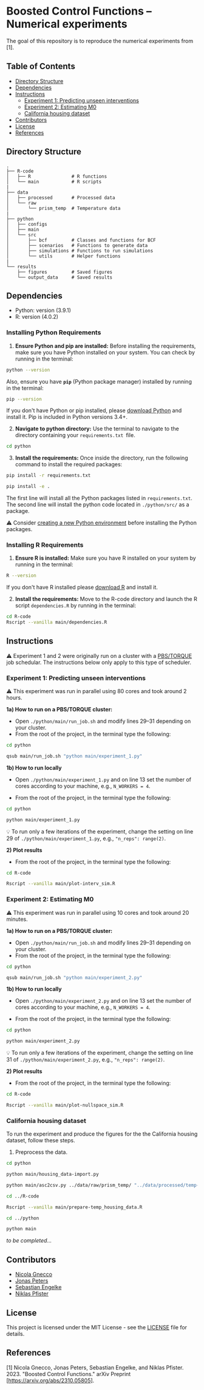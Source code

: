 # Boosted Control Functions – Numerical experiments

The goal of this repository is to reproduce the numerical experiments from [1].

## Table of Contents
- [Directory Structure](#directory-structure)
- [Dependencies](#dependencies)
- [Instructions](#instructions)
    - [Experiment 1: Predicting unseen interventions](#experiment-1-predicting-unseen-interventions)
    - [Experiment 2: Estimating M0](#experiment-2-estimating-m0)
    - [California housing dataset](#cal-housing)
- [Contributors](#contributors)
- [License](#license)
- [References](#references)

## Directory Structure
```
.
├── R-code     
│   ├── R               # R functions
│   └── main            # R scripts
|
├── data
│   ├── processed       # Processed data
│   └── raw             
│       └── prism_temp  # Temperature data 
|
├── python
│   ├── configs
│   ├── main
│   └── src             
│       ├── bcf         # Classes and functions for BCF
│       ├── scenarios   # Functions to generate data
│       ├── simulations # Functions to run simulations
│       └── utils       # Helper functions
|
└── results
    ├── figures         # Saved figures
    └── output_data     # Saved results
```


## Dependencies

- Python: version (3.9.1)
- R: version (4.0.2)

### Installing Python Requirements
1. **Ensure Python and pip are installed:**
Before installing the requirements, make sure you have Python installed on your system. You can check by running in the terminal:
```bash
python --version
```
Also, ensure you have **`pip`** (Python package manager) installed by running in the terminal:
```bash
pip --version
```
If you don't have Python or pip installed, please [download Python](https://www.python.org/downloads/) and install it. Pip is included in Python versions 3.4+.

2. **Navigate to python directory:**
Use the terminal to navigate to the directory containing your `requirements.txt `file.
```bash
cd python
```

3. **Install the requirements:**
Once inside the directory, run the following command to install the required packages:
```bash
pip install -r requirements.txt

pip install -e . 
```

The first line will install all the Python packages listed in `requirements.txt`. 
The second line will install the python code located in `./python/src/` as a package.

:warning: Consider [creating a new Python environment](https://conda.io/projects/conda/en/latest/user-guide/getting-started.html) before installing the Python packages.

### Installing R Requirements
1. **Ensure R is installed:**
Make sure you have R installed on your system by running in the terminal:
```bash
R --version
```
If you don't have R installed please [download R](https://cran.rstudio.com/) and install it.

2. **Install the requirements:**
Move to the R-code directory and launch the R script `dependencies.R` by running in the terminal:
```bash
cd R-code
Rscript --vanilla main/dependencies.R
```



## Instructions

:warning: Experiment 1 and 2 were originally run on a cluster with a [PBS/TORQUE](http://docs.adaptivecomputing.com/torque/6-0-4/adminGuide/torquehelp.htm#topics/torque/0-intro/introduction.htm) job schedular. The instructions below only apply to this type of scheduler.


### Experiment 1: Predicting unseen interventions

:warning: This experiment was run in parallel using 80 cores and took around 2 hours.

**1a) How to run on a PBS/TORQUE cluster:**

- Open `./python/main/run_job.sh` and modify lines 29–31 depending on your cluster.
- From the root of the project, in the terminal type the following:
```bash
cd python

qsub main/run_job.sh "python main/experiment_1.py"
```

**1b) How to run locally**

- Open `./python/main/experiment_1.py` and on line 13 set the number of cores according to your machine, e.g., `N_WORKERS = 4`.

- From the root of the project, in the terminal type the following:
```bash
cd python

python main/experiment_1.py
```

:bulb: To run only a few iterations of the experiment, change the setting on line 29 of `./python/main/experiment_1.py`, e.g.,  `"n_reps": range(2)`.


**2) Plot results**
- From the root of the project, in the terminal type the following:
```bash
cd R-code

Rscript --vanilla main/plot-interv_sim.R
```



### Experiment 2: Estimating M0

:warning: This experiment was run in parallel using 10 cores and took around 20 minutes.

**1a) How to run on a PBS/TORQUE cluster:**

- Open `./python/main/run_job.sh` and modify lines 29–31 depending on your cluster.
- From the root of the project, in the terminal type the following:
```bash
cd python

qsub main/run_job.sh "python main/experiment_2.py"
```

**1b) How to run locally**

- Open `./python/main/experiment_2.py` and on line 13 set the number of cores according to your machine, e.g., `N_WORKERS = 4`.

- From the root of the project, in the terminal type the following:
```bash
cd python

python main/experiment_2.py
```

:bulb: To run only a few iterations of the experiment, change the setting on line 31 of `./python/main/experiment_2.py`, e.g.,  `"n_reps": range(2)`.


**2) Plot results**
- From the root of the project, in the terminal type the following:
```bash
cd R-code

Rscript --vanilla main/plot-nullspace_sim.R
```



### California housing dataset

To run the experiment and produce the figures for the  the California housing dataset, follow these steps. 

1. Preprocess the data.
```bash
cd python

python main/housing_data-import.py

python main/asc2csv.py ../data/raw/prism_temp/ "../data/processed/temp-data-california.csv" "Mean_Temp"

cd ../R-code

Rscript --vanilla main/prepare-temp_housing_data.R

cd ../python

python main
```

*to be completed...*

## Contributors

- [Nicola Gnecco](https://ngnecco.com)
- [Jonas Peters](https://people.math.ethz.ch/~jopeters/)
- [Sebastian Engelke](http://www.sengelke.com/)
- [Niklas Pfister](https://niklaspfister.github.io/)


## License

This project is licensed under the MIT License - see the [LICENSE](LICENSE) file for details.


## References
[1] Nicola Gnecco, Jonas Peters, Sebastian Engelke, and Niklas Pfister. 2023. "Boosted Control Functions." arXiv Preprint [https://arxiv.org/abs/2310.05805].

